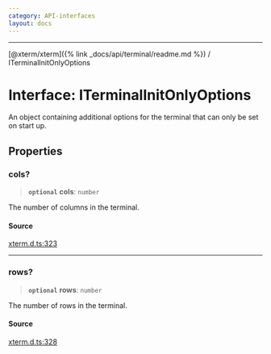 ```yaml
---
category: API-interfaces
layout: docs
---
```



***

[@xterm/xterm]({% link _docs/api/terminal/readme.md %}) / ITerminalInitOnlyOptions

# Interface: ITerminalInitOnlyOptions

An object containing additional options for the terminal that can only be
set on start up.

## Properties

### cols?

> **`optional`** **cols**: `number`

The number of columns in the terminal.

#### Source

[xterm.d.ts:323](https://github.com/xtermjs/xterm.js/blob/5.4.0/typings/xterm.d.ts#L323)

***

### rows?

> **`optional`** **rows**: `number`

The number of rows in the terminal.

#### Source

[xterm.d.ts:328](https://github.com/xtermjs/xterm.js/blob/5.4.0/typings/xterm.d.ts#L328)
